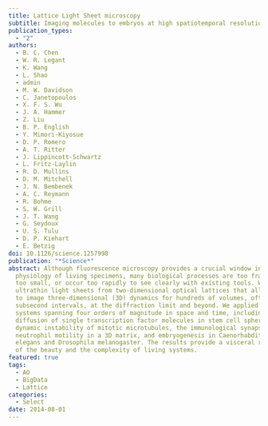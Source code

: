 ```yaml
---
title: Lattice Light Sheet microscopy
subtitle: Imaging molecules to embryos at high spatiotemporal resolution
publication_types:
  - "2"
authors:
  - B. C. Chen
  - W. R. Legant
  - K. Wang
  - L. Shao
  - admin
  - M. W. Davidson
  - C. Janetopoulos
  - X. F. S. Wu
  - J. A. Hammer
  - Z. Liu
  - B. P. English
  - Y. Mimori-Kiyosue
  - D. P. Romero
  - A. T. Ritter
  - J. Lippincott-Schwartz
  - L. Fritz-Laylin
  - R. D. Mullins
  - D. M. Mitchell
  - J. N. Bembenek
  - A. C. Reymann
  - R. Bohme
  - S. W. Grill
  - J. T. Wang
  - G. Seydoux
  - U. S. Tulu
  - D. P. Kiehart
  - E. Betzig
doi: 10.1126/science.1257998
publication: "*Science*"
abstract: Although fluorescence microscopy provides a crucial window into the
  physiology of living specimens, many biological processes are too fragile, are
  too small, or occur too rapidly to see clearly with existing tools. We crafted
  ultrathin light sheets from two-dimensional optical lattices that allowed us
  to image three-dimensional (3D) dynamics for hundreds of volumes, often at
  subsecond intervals, at the diffraction limit and beyond. We applied this to
  systems spanning four orders of magnitude in space and time, including the
  diffusion of single transcription factor molecules in stem cell spheroids, the
  dynamic instability of mitotic microtubules, the immunological synapse,
  neutrophil motility in a 3D matrix, and embryogenesis in Caenorhabditis
  elegans and Drosophila melanogaster. The results provide a visceral reminder
  of the beauty and the complexity of living systems.
featured: true
tags:
  - AO
  - BigData
  - Lattice
categories:
  - Select
date: 2014-08-01
---
```

